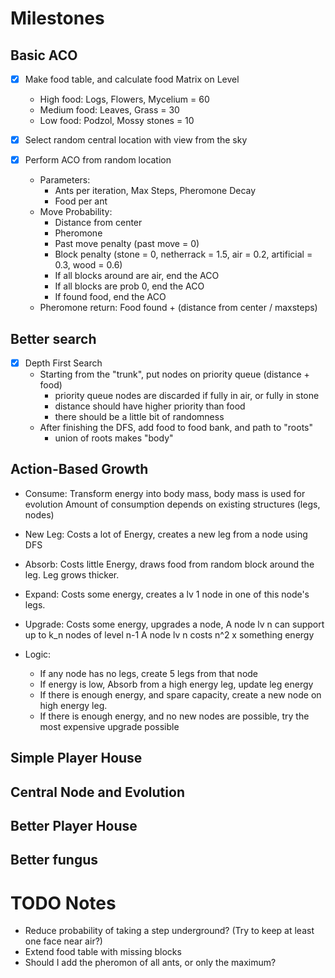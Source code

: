 # Milestones
## Basic ACO
- [X] Make food table, and calculate food Matrix on Level
  - High food: Logs, Flowers, Mycelium = 60
  - Medium food: Leaves, Grass = 30
  - Low food: Podzol, Mossy stones = 10

- [X] Select random central location with view from the sky

- [X] Perform ACO from random location
  - Parameters:
    - Ants per iteration, Max Steps, Pheromone Decay
    - Food per ant
  - Move Probability:
    - Distance from center
    - Pheromone
    - Past move penalty (past move = 0)
    - Block penalty (stone = 0, netherrack = 1.5, air = 0.2, artificial = 0.3, wood = 0.6)
    - If all blocks around are air, end the ACO
    - If all blocks are prob 0, end the ACO
    - If found food, end the ACO
  - Pheromone return: Food found + (distance from center / maxsteps)

## Better search
- [X] Depth First Search
  - Starting from the "trunk", put nodes on priority queue (distance + food)
    - priority queue nodes are discarded if fully in air, or fully in stone
    - distance should have higher priority than food
    - there should be a little bit of randomness
  - After finishing the DFS, add food to food bank, and path to "roots"
    - union of roots makes "body"

## Action-Based Growth
  - Consume: Transform energy into body mass, body mass is used for evolution
             Amount of consumption depends on existing structures (legs, nodes)
  - New Leg: Costs a lot of Energy, creates a new leg from a node using DFS
  - Absorb: Costs little Energy, draws food from random block around the leg.
            Leg grows thicker.
  - Expand: Costs some energy, creates a lv 1 node in one of this node's legs.
  - Upgrade: Costs some energy, upgrades a node,
       A node lv n can support up to k_n nodes of level n-1
       A node lv n costs n^2 x something energy

  - Logic:
    - If any node has no legs, create 5 legs from that node
    - If energy is low, Absorb from a high energy leg, update leg energy
    - If there is enough energy, and spare capacity, create a new node
      on high energy leg.
    - If there is enough energy, and no new nodes are possible,
      try the most expensive upgrade possible


## Simple Player House

## Central Node and Evolution

## Better Player House

## Better fungus

# TODO Notes
- Reduce probability of taking a step underground?
  (Try to keep at least one face near air?)
- Extend food table with missing blocks
- Should I add the pheromon of all ants, or only the maximum?
